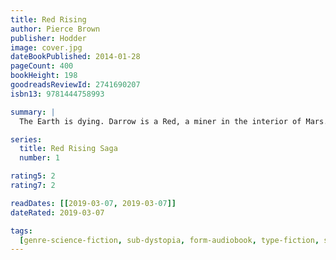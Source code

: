 ```yaml
---
title: Red Rising
author: Pierce Brown
publisher: Hodder
image: cover.jpg
dateBookPublished: 2014-01-28
pageCount: 400
bookHeight: 198
goodreadsReviewId: 2741690207
isbn13: 9781444758993

summary: |
  The Earth is dying. Darrow is a Red, a miner in the interior of Mars. His mission is to extract enough precious elements to one day tame the surface of the planet and allow humans to live on it. The Reds are humanity's last hope. Or so it appears, until the day Darrow discovers it's all a lie. That Mars has been habitable, and inhabited, for generations, by a class of people calling themselves the Golds. A class of people who look down on Darrow and his fellows as slave labour, to be exploited and worked to death without a second thought. Until the day that Darrow, with the help of a mysterious group of rebels, disguises himself as a Gold and infiltrates their command school, intent on taking down his oppressors from the inside. But the command school is a battlefield, and Darrow isn't the only student with an agenda.

series:
  title: Red Rising Saga
  number: 1

rating5: 2
rating7: 2

readDates: [[2019-03-07, 2019-03-07]]
dateRated: 2019-03-07

tags:
  [genre-science-fiction, sub-dystopia, form-audiobook, type-fiction, sub-space]
---
```

